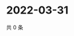 # 2022-03-31

共 0 条

<!-- BEGIN WEIBO -->
<!-- 最后更新时间 Thu Mar 31 2022 21:18:09 GMT+0800 (China Standard Time) -->

<!-- END WEIBO -->
